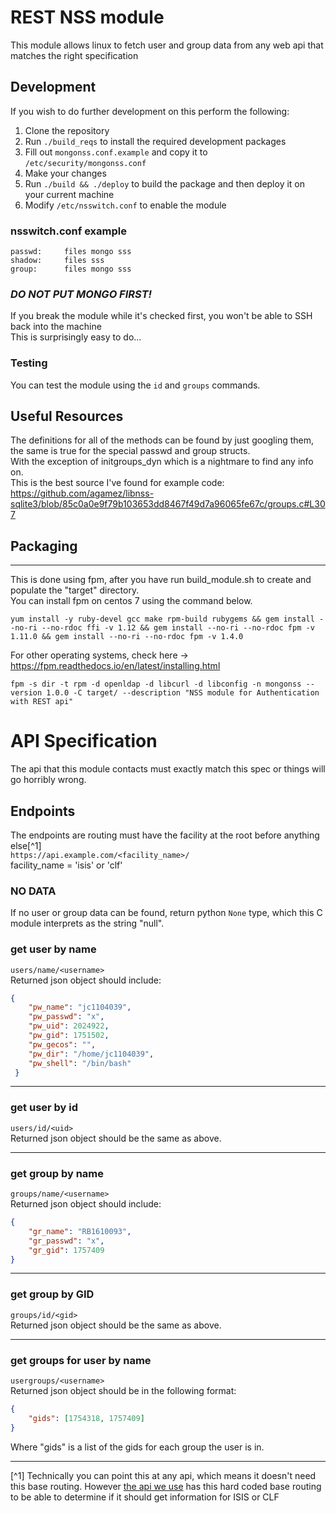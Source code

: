 # REST NSS module
This module allows linux to fetch user and group data from any web api that matches the right specification

## Development

If you wish to do further development on this perform the following:  
1. Clone the repository
2. Run `./build_reqs` to install the required development packages
3. Fill out `mongonss.conf.example` and copy it to `/etc/security/mongonss.conf`
4. Make your changes
5. Run `./build && ./deploy` to build the package and then deploy it on your current machine
6. Modify `/etc/nsswitch.conf` to enable the module

### nsswitch.conf example
```
passwd:     files mongo sss
shadow:     files sss
group:      files mongo sss
```
### *_DO NOT PUT MONGO FIRST!_*  
If you break the module while it's checked first, you won't be able to SSH back into the machine   
This is surprisingly easy to do...

### Testing
You can test the module using the  `id` and `groups` commands.  

## Useful Resources
The definitions for all of the methods can be found by just googling them, the same is true for the special passwd and group structs.  
With the exception of initgroups_dyn which is a nightmare to find any info on.  
This is the best source I've found for example code:
https://github.com/agamez/libnss-sqlite3/blob/85c0a0e9f79b103653dd8467f49d7a96065fe67c/groups.c#L307

## Packaging
------
This is done using fpm, after you have run build_module.sh to create and populate the "target" directory.    
You can install fpm on centos 7 using the command below.
```
yum install -y ruby-devel gcc make rpm-build rubygems && gem install --no-ri --no-rdoc ffi -v 1.12 && gem install --no-ri --no-rdoc fpm -v 1.11.0 && gem install --no-ri --no-rdoc fpm -v 1.4.0
```
For other operating systems, check here -> https://fpm.readthedocs.io/en/latest/installing.html
```
fpm -s dir -t rpm -d openldap -d libcurl -d libconfig -n mongonss --version 1.0.0 -C target/ --description "NSS module for Authentication with REST api"
```

# API Specification
The api that this module contacts must exactly match this spec or things will go horribly wrong.

## Endpoints
The endpoints are routing must have the facility at the root before anything else[^1]  
`https://api.example.com/<facility_name>/`  
facility_name = 'isis' or 'clf'  

### NO DATA   
If no user or group data can be found, return python `None` type, which this C module interprets as the string "null". 

### get user by name
`users/name/<username>`  
Returned json object should include:
```json
{
    "pw_name": "jc1104039",
    "pw_passwd": "x", 
    "pw_uid": 2024922, 
    "pw_gid": 1751502, 
    "pw_gecos": "", 
    "pw_dir": "/home/jc1104039", 
    "pw_shell": "/bin/bash"
 }
```
---
### get user by id
`users/id/<uid>`  
Returned json object should be the same as above.

---
### get group by name
`groups/name/<username>`  
Returned json object should include:
```json
{
    "gr_name": "RB1610093", 
    "gr_passwd": "x", 
    "gr_gid": 1757409
}
```
---
### get group by GID
`groups/id/<gid>`  
Returned json object should be the same as above.   

---
### get groups for user by name
`usergroups/<username>`  
Returned json object should be in the following format:
```json
{
    "gids": [1754318, 1757409]
}
```
Where "gids" is a list of the gids for each group the user is in.

---
[^1] Technically you can point this at any api, which means it doesn't need this base routing. However [the api we use](https://github.com/ral-facilities/daaas-eve-nss-interface) has this hard coded base routing to be able to determine if it should get information for ISIS or CLF
